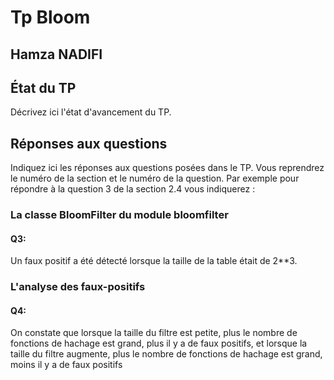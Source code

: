 # Tp Bloom

## Hamza NADIFI


## État du TP

Décrivez ici l'état d'avancement du TP.

## Réponses aux questions

Indiquez ici les réponses aux questions posées dans le TP. Vous
reprendrez le numéro de la section et le numéro de la question. Par
exemple pour répondre à la question 3 de la section 2.4 vous indiquerez :

### La classe BloomFilter du module bloomfilter

#### Q3:

Un faux positif a été détecté lorsque la taille de la table était de 2**3. 

### L'analyse des faux-positifs

#### Q4:

On constate que lorsque la taille du filtre est petite, plus le nombre de fonctions de hachage est grand, plus il y a de faux positifs, et lorsque la taille du filtre augmente, plus le nombre de fonctions de hachage est grand, moins il y a de faux positifs

